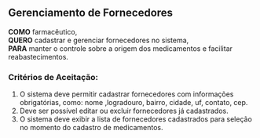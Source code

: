## **Gerenciamento de Fornecedores**  

**COMO** farmacêutico,  
**QUERO** cadastrar e gerenciar fornecedores no sistema,  
**PARA** manter o controle sobre a origem dos medicamentos e facilitar reabastecimentos.  

### **Critérios de Aceitação**:  
1. O sistema deve permitir cadastrar fornecedores com informações obrigatórias, como: nome ,logradouro, bairro, cidade, uf, contato, cep.  
2. Deve ser possível editar ou excluir fornecedores já cadastrados.  
3. O sistema deve exibir a lista de fornecedores cadastrados para seleção no momento do cadastro de medicamentos.  
